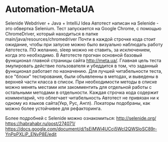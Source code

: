 # Automation-MetaUA
Selenide Webdriver + Java + IntelliJ Idea
Автотест написан на Selenide - это обвертка Selenium.
Тест запускается на Google Chrome, с помощью ChromeDriver, который находиться в папке main/java/resources/chromedriver
Почти в каждой строчке кода стоит ожидание, чтобы при запуске можно было визуально наблюдать работу Автотеста. ПО желанию, sleep можно не ставить, за исключением, когда это необходимо. 
В Автотесте прогнан основной базовый функционал главной страницы сайта http://meta.ua/.
Главная цель теста эмулировать действие пользователя и убеддится в том, что заданный функционал работает по назначению.
Для лучшей читабельности теста, все "блоки" тестирования, были объявленны в методах, и выведены в верхней части класса в список. При необходимости методы в списке можно менять местами или закомментить для отдельной работы с остальными методами в отдельности.
Каждая строчка кода содержит комментарий, что облегчает читабельность 
Автотест не привязан ни к одному из языков сайта(Укр, Рус, Англ). 
Локаторы подобраны, как можно более устойчивее для рефакторинга.

Более подробней с Selenide можно ознакомиться:
http://selenide.org/
https://habrahabr.ru/post/274071/
https://docs.google.com/document/d/1sEiMWi4UCcj5Wcl2QWSloSC89r-YnPpPXLiP_ENvP8E/edit
